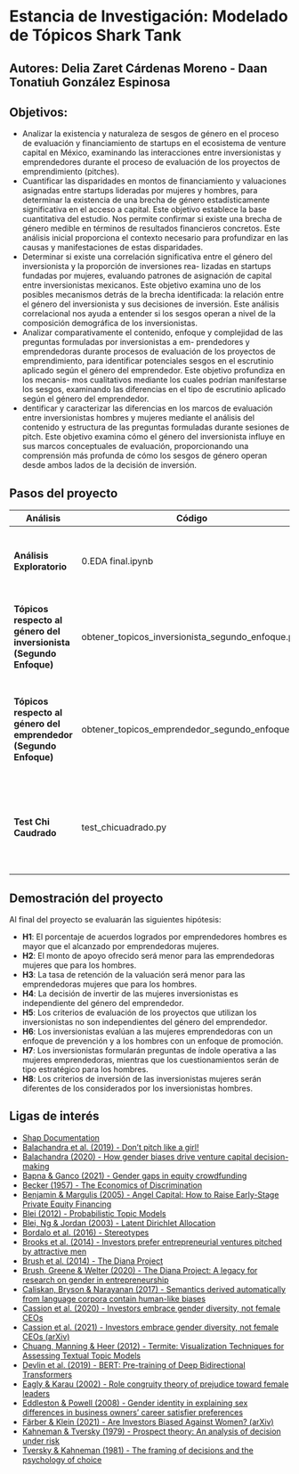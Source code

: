 # Estancia de Investigación: Modelado de Tópicos Shark Tank
## Autores: Delia Zaret Cárdenas Moreno - Daan Tonatiuh González Espinosa
## Objetivos:
 - Analizar la existencia y naturaleza de sesgos de género en el proceso de evaluación y financiamiento de startups en
el ecosistema de venture capital en México, examinando las interacciones entre inversionistas y emprendedores durante el
proceso de evaluación de los proyectos de emprendimiento (pitches).
 - Cuantificar las disparidades en montos de financiamiento y valuaciones asignadas entre startups lideradas por mujeres
y hombres, para determinar la existencia de una brecha de género estadísticamente significativa en el acceso a capital.
Este objetivo establece la base cuantitativa del estudio. Nos permite confirmar si existe una brecha de género medible
en términos de resultados financieros concretos. Este análisis inicial proporciona el contexto necesario para profundizar
en las causas y manifestaciones de estas disparidades.
 - Determinar si existe una correlación significativa entre el género del inversionista y la proporción de inversiones rea-
lizadas en startups fundadas por mujeres, evaluando patrones de asignación de capital entre inversionistas mexicanos.
Este objetivo examina uno de los posibles mecanismos detrás de la brecha identificada: la relación entre el género del
inversionista y sus decisiones de inversión. Este análisis correlacional nos ayuda a entender si los sesgos operan a nivel
de la composición demográfica de los inversionistas.
 - Analizar comparativamente el contenido, enfoque y complejidad de las preguntas formuladas por inversionistas a em-
prendedores y emprendedoras durante procesos de evaluación de los proyectos de emprendimiento, para identificar
potenciales sesgos en el escrutinio aplicado según el género del emprendedor. Este objetivo profundiza en los mecanis-
mos cualitativos mediante los cuales podrían manifestarse los sesgos, examinando las diferencias en el tipo de escrutinio
aplicado según el género del emprendedor.
 - dentificar y caracterizar las diferencias en los marcos de evaluación entre inversionistas hombres y mujeres mediante el
análisis del contenido y estructura de las preguntas formuladas durante sesiones de pitch. Este objetivo examina cómo
el género del inversionista influye en sus marcos conceptuales de evaluación, proporcionando una comprensión más
profunda de cómo los sesgos de género operan desde ambos lados de la decisión de inversión.

## Pasos del proyecto  

| Análisis | Código | Explicación |
|----------|------------|------------|
| **Análisis Exploratorio** | 0.EDA final.ipynb | Este código proporciona un análisis descriptivo de la base consolidada para conocer mejor a la población, dentro de la carpeta data se encuentra el archivo: Shark_tank_baseconsolidada.csv |
| **Tópicos respecto al género del inversionista (Segundo Enfoque)** | obtener_topicos_inversionista_segundo_enfoque.py | Dentro de la carpeta Modelado_topicos_segundo_enfoque correr el código para obtener las sintesis de los pitches de inversionistas mujeres y hombres así como los modelos LDA y obtener los tópicos más relevantes |
| **Tópicos respecto al género del emprendedor (Segundo Enfoque)** | obtener_topicos_emprendedor_segundo_enfoque.py | Dentro de la carpeta Modelado_topicos_segundo_enfoque correr el código para obtener las sintesis de los pitches de inversionistas mujeres y hombres dependiendo del género de los emprendedores así como los modelos LDA y obtener los tópicos más relevantes |
| **Test Chi Caudrado** | test_chicuadrado.py | Dentro de la carpeta Test_de_Independencia usar el código para obtener el estadístico X^2 para poder analizar si el género de los inversores y de los emprendedores juegan un papel importante en la decisón de inversión |                                              |

## **Demostración del proyecto**  

Al final del proyecto se evaluarán las siguientes hipótesis:  

- **H1**: El porcentaje de acuerdos logrados por emprendedores hombres es mayor que el alcanzado por emprendedoras mujeres.  
- **H2**: El monto de apoyo ofrecido será menor para las emprendedoras mujeres que para los hombres.  
- **H3**: La tasa de retención de la valuación será menor para las emprendedoras mujeres que para los hombres.  
- **H4**: La decisión de invertir de las mujeres inversionistas es independiente del género del emprendedor.  
- **H5**: Los criterios de evaluación de los proyectos que utilizan los inversionistas no son independientes del género del emprendedor.  
- **H6**: Los inversionistas evalúan a las mujeres emprendedoras con un enfoque de prevención y a los hombres con un enfoque de promoción.  
- **H7**: Los inversionistas formularán preguntas de índole operativa a las mujeres emprendedoras, mientras que los cuestionamientos serán de tipo estratégico para los hombres.  
- **H8**: Los criterios de inversión de las inversionistas mujeres serán diferentes de los considerados por los inversionistas hombres.  


## **Ligas de interés** 
- [Shap Documentation](https://shap.readthedocs.io/en/latest/)  
- [Balachandra et al. (2019) - Don’t pitch like a girl!](https://journals.sagepub.com/doi/10.1177/1042258717729910)  
- [Balachandra (2020) - How gender biases drive venture capital decision-making](https://www.emerald.com/insight/content/doi/10.1108/GM-09-2019-0158/full/html)  
- [Bapna & Ganco (2021) - Gender gaps in equity crowdfunding](https://pubsonline.informs.org/doi/10.1287/mnsc.2020.3730)  
- [Becker (1957) - The Economics of Discrimination](https://press.uchicago.edu/ucp/books/book/chicago/E/bo28503666.html)  
- [Benjamin & Margulis (2005) - Angel Capital: How to Raise Early-Stage Private Equity Financing](https://www.wiley.com/en-us/Angel+Capital%3A+How+to+Raise+Early+Stage+Private+Equity+Financing-p-9780471690613)  
- [Blei (2012) - Probabilistic Topic Models](https://dl.acm.org/doi/10.1145/2133806.2133826)  
- [Blei, Ng & Jordan (2003) - Latent Dirichlet Allocation](https://www.jmlr.org/papers/volume3/blei03a/blei03a.pdf)  
- [Bordalo et al. (2016) - Stereotypes](https://academic.oup.com/qje/article/131/4/1753/2468875)  
- [Brooks et al. (2014) - Investors prefer entrepreneurial ventures pitched by attractive men](https://www.pnas.org/doi/10.1073/pnas.1321202111)  
- [Brush et al. (2014) - The Diana Project](https://www.babson.edu/media/babson/site-assets/content-assets/about/academics/centres-and-institutes/centres/blank-institute/diana-research/2014-diana-project-report.pdf)  
- [Brush, Greene & Welter (2020) - The Diana Project: A legacy for research on gender in entrepreneurship](https://www.emerald.com/insight/content/doi/10.1108/IJGE-12-2019-0199/full/html)  
- [Caliskan, Bryson & Narayanan (2017) - Semantics derived automatically from language corpora contain human-like biases](https://www.science.org/doi/10.1126/science.aal4230)  
- [Cassion et al. (2020) - Investors embrace gender diversity, not female CEOs](https://link.springer.com/chapter/10.1007/978-3-030-53956-6_9)  
- [Cassion et al. (2021) - Investors embrace gender diversity, not female CEOs (arXiv)](https://arxiv.org/abs/2101.12008)  
- [Chuang, Manning & Heer (2012) - Termite: Visualization Techniques for Assessing Textual Topic Models](https://ieeexplore.ieee.org/document/6467133)  
- [Devlin et al. (2019) - BERT: Pre-training of Deep Bidirectional Transformers](https://arxiv.org/abs/1810.04805)  
- [Eagly & Karau (2002) - Role congruity theory of prejudice toward female leaders](https://psycnet.apa.org/record/2002-14063-005)  
- [Eddleston & Powell (2008) - Gender identity in explaining sex differences in business owners’ career satisfier preferences](https://www.sciencedirect.com/science/article/pii/S0883902607000396)  
- [Färber & Klein (2021) - Are Investors Biased Against Women? (arXiv)](https://arxiv.org/abs/2112.00859)  
- [Kahneman & Tversky (1979) - Prospect theory: An analysis of decision under risk](https://www.jstor.org/stable/1914185)  
- [Tversky & Kahneman (1981) - The framing of decisions and the psychology of choice](https://www.science.org/doi/10.1126/science.7455683)  
